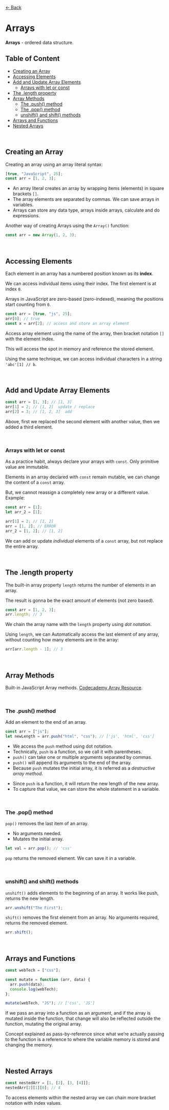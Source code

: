 [&larr; Back](./README.md)

# Arrays

**Arrays** - ordered data structure.

## Table of Content

- [Creating an Array](#creating-an-array)
- [Accessing Elements](#accessing-elements)
- [Add and Update Array Elements](#add-and-update-array-elements)
  - [Arrays with let or const](#arrays-with-let-or-const)
- [The .length property](#the-length-property)
- [Array Methods](#array-methods)
  - [The .push() method](#the-push-method)
  - [The .pop() method](#the-pop-method)
  - [unshift() and shift() methods](#unshift-and-shift-methods)
- [Arrays and Functions](#arrays-and-functions)
- [Nested Arrays](#nested-arrays)

<br>

## Creating an Array

Creating an array using an array literal syntax:

```js
[true, "JavaScript", 25];
const arr = [1, 2, 3];
```

- An array literal creates an array by wrapping items (elements) in square brackets `[]`.
- The array elements are separated by commas. We can save arrays in variables.
- Arrays can store any data type, arrays inside arrays, calculate and do expressions.

Another way of creating Arrays using the `Array()` function:

```js
const arr = new Array(1, 2, 3);
```

<br>

## Accessing Elements

Each element in an array has a numbered position known as its **index**.

We can access individual items using their index. The first element is at index `0`.

Arrays in JavaScript are zero-based (zero-indexed), meaning the positions start counting from `0`.

```js
const arr = [true, "js", 25];
arr[0]; // true
const x = arr[2]; // access and store an array element
```

Access array element using the name of the array, then bracket notation `[]` with the element index.

This will access the spot in memory and reference the stored element.

Using the same technique, we can access individual characters in a string `'abc'[1] // b`.

<br>

## Add and Update Array Elements

```js
const arr = [1, 3]; // [1, 3]
arr[1] = 2; // [1, 2]  update / replace
arr[2] = 3; // [1, 2, 3]  add
```

Above, first we replaced the second element with another value, then we added a third element.

<br>

### Arrays with let or const

As a practice habit, always declare your arrays with `const`. Only primitive value are immutable.

Elements in an array declared with `const` remain mutable, we can change the content of a `const` array.

But, we cannot reassign a completely new array or a different value. Example:

```js
const arr = [1];
let arr_2 = [1];

arr[1] = 2; // [1, 2]
arr = [1, 2]; // ERROR
arr_2 = [1, 2]; // [1, 2]
```

We can add or update _individual_ elements of a `const` array, but not replace the entire array.

<br>

## The .length property

The built-in array property `length` returns the number of elements in an array.

The result is gonna be the exact amount of elements (not zero based).

```js
const arr = [1, 2, 3];
arr.length; // 3
```

We chain the array name with the `length` property using _dot notation_.

Using `length`, we can Automatically access the last element of any array, without counting how many elements are in the array:

```js
arr[arr.length - 1]; // 3
```

<br>

## Array Methods

Built-in JavaScript Array methods. [Codecademy Array Resource](https://www.codecademy.com/resources/docs/javascript/arrays).

<br>

### The .push() method

Add an element to the end of an array.

```js
const arr = ["js"];
let newLength = arr.push("html", "css"); // ['js', 'html', 'css']
```

- We access the `push` method using dot notation.
- Technically, `push` is a function, so we call it with parentheses.
- `push()` can take one or multiple arguments separated by commas.
- `push()` will append its arguments to the end of the array.
- Because `push` mutates the initial array, it is referred as a _destructive array method_.

<div></div>

- Since `push` is a function, it will return the new length of the new array.
- To capture that value, we can store the whole statement in a variable.

<br>

### The .pop() method

`pop()` removes the last item of an array.

- No arguments needed.
- Mutates the initial array.

```js
let val = arr.pop(); // 'css'
```

`pop` returns the removed element. We can save it in a variable.

<br>

### unshift() and shift() methods

`unshift()` adds elements to the beginning of an array. It works like push, returns the new length.

```js
arr.unshift("The First");
```

`shift()` removes the first element from an array. No arguments required, returns the removed element.

```js
arr.shift();
```

<br>

## Arrays and Functions

```js
const webTech = ["css"];

const mutate = function (arr, data) {
  arr.push(data);
  console.log(webTech);
};

mutate(webTech, "JS"); // ['css', 'JS']
```

If we pass an array into a function as an argument, and if the array is mutated inside the function, that change will also be reflected outside the function, mutating the original array.

Concept explained as pass-by-reference since what we’re actually passing to the function is a reference to where the variable memory is stored and changing the memory.

<br>

## Nested Arrays

```js
const nestedArr = [1, [2], [3, [4]]];
nestedArr[2][1][0]; // 4
```

To access elements within the nested array we can chain more bracket notation with index values.

<br>
